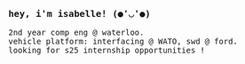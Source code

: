 <samp> 
<h3>hey, i'm isabelle! (●'◡'●)<br /></h3>
2nd year comp eng @ waterloo. <br />
vehicle platform: interfacing @ WATO, swd @ ford. <br />
looking for s25 internship opportunities !
</samp>
